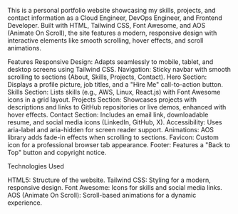 This is a personal portfolio website showcasing my skills, projects, and contact information as a Cloud Engineer, DevOps Engineer, and Frontend Developer. Built with HTML, Tailwind CSS, Font Awesome, and AOS (Animate On Scroll), the site features a modern, responsive design with interactive elements like smooth scrolling, hover effects, and scroll animations.

Features
Responsive Design: Adapts seamlessly to mobile, tablet, and desktop screens using Tailwind CSS.
Navigation: Sticky navbar with smooth scrolling to sections (About, Skills, Projects, Contact).
Hero Section: Displays a profile picture, job titles, and a "Hire Me" call-to-action button.
Skills Section: Lists skills (e.g., AWS, Linux, React.js) with Font Awesome icons in a grid layout.
Projects Section: Showcases projects with descriptions and links to GitHub repositories or live demos, enhanced with hover effects.
Contact Section: Includes an email link, downloadable resume, and social media icons (LinkedIn, GitHub, X).
Accessibility: Uses aria-label and aria-hidden for screen reader support.
Animations: AOS library adds fade-in effects when scrolling to sections.
Favicon: Custom icon for a professional browser tab appearance.
Footer: Features a "Back to Top" button and copyright notice.

Technologies Used

HTML5: Structure of the website.
Tailwind CSS: Styling for a modern, responsive design.
Font Awesome: Icons for skills and social media links.
AOS (Animate On Scroll): Scroll-based animations for a dynamic experience.



